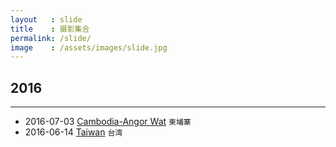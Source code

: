 ```yaml
---
layout   : slide
title    : 摄影集合
permalink: /slide/
image    : /assets/images/slide.jpg
---
```



## 2016
-------------------------------------------------------------------------------
  - 2016-07-03 [Cambodia-Angor Wat](/blog/2016/07/03/angkorwat.html)
    `柬埔寨`
  - 2016-06-14 [Taiwan](/blog/2016/06/14/taiwan.html)
    `台湾`
